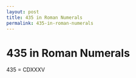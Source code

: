 ```yaml
---
layout: post
title: 435 in Roman Numerals
permalink: 435-in-roman-numerals
---
```


# 435 in Roman Numerals

435 = CDXXXV
